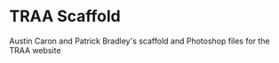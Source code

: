 # TRAA Scaffold
Austin Caron and Patrick Bradley's scaffold and Photoshop files for the TRAA website
